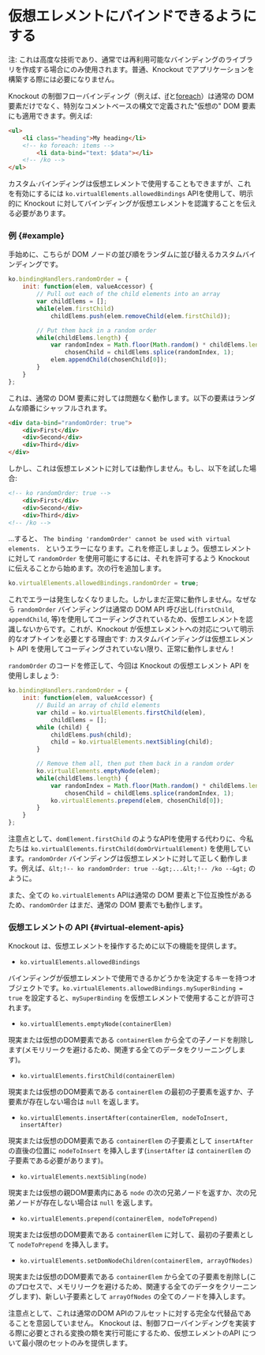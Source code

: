 # 仮想エレメントにバインドできるようにする

注: これは高度な技術であり、通常では再利用可能なバインディングのライブラリを作成する場合にのみ使用されます。普通、Knockout でアプリケーションを構築する際には必要になりません。

Knockout の制御フローバインディング（例えば、[if](./if-binding)と[foreach](./foreach-binding)）は通常の DOM 要素だけでなく、特別なコメントベースの構文で定義された"仮想の" DOM 要素にも適用できます。例えば:

```html
<ul>
    <li class="heading">My heading</li>
    <!-- ko foreach: items -->
        <li data-bind="text: $data"></li>
    <!-- /ko -->
</ul>
```

カスタム·バインディングは仮想エレメントで使用することもできますが、これを有効にするには `ko.virtualElements.allowedBindings` APIを使用して、明示的に Knockout に対してバインディングが仮想エレメントを認識することを伝える必要があります。

### 例 {#example}

手始めに、こちらが DOM ノードの並び順をランダムに並び替えるカスタムバインディングです。

```javascript
ko.bindingHandlers.randomOrder = {
    init: function(elem, valueAccessor) {
        // Pull out each of the child elements into an array
        var childElems = [];
        while(elem.firstChild)
            childElems.push(elem.removeChild(elem.firstChild));

        // Put them back in a random order
        while(childElems.length) {
            var randomIndex = Math.floor(Math.random() * childElems.length),
                chosenChild = childElems.splice(randomIndex, 1);
            elem.appendChild(chosenChild[0]);
        }
    }
};
```

これは、通常の DOM 要素に対しては問題なく動作します。以下の要素はランダムな順番にシャッフルされます。

```html
<div data-bind="randomOrder: true">
    <div>First</div>
    <div>Second</div>
    <div>Third</div>
</div>
```

しかし、これは仮想エレメントに対しては動作しません。もし、以下を試した場合:

```html
<!-- ko randomOrder: true -->
    <div>First</div>
    <div>Second</div>
    <div>Third</div>
<!-- /ko -->
```

...すると、 `The binding 'randomOrder' cannot be used with virtual elements. ` というエラーになります。これを修正しましょう。仮想エレメントに対して `randomOrder` を使用可能にするには、それを許可するよう Knockout に伝えることから始めます。次の行を追加します。

```javascript
ko.virtualElements.allowedBindings.randomOrder = true;
```

これでエラーは発生しなくなりました。しかしまだ正常に動作しません。なぜなら `randomOrder` バインディングは通常の DOM API 呼び出し(`firstChild`, `appendChild`, 等)を使用してコーディングされているため、仮想エレメントを認識しないからです。これが、Knockout が仮想エレメントへの対応について明示的なオプトインを必要とする理由です: カスタムバインディングは仮想エレメント API を使用してコーディングされていない限り、正常に動作しません！

`randomOrder` のコードを修正して、今回は Knockout の仮想エレメント API を使用しましょう:

```javascript
ko.bindingHandlers.randomOrder = {
    init: function(elem, valueAccessor) {
        // Build an array of child elements
        var child = ko.virtualElements.firstChild(elem),
            childElems = [];
        while (child) {
            childElems.push(child);
            child = ko.virtualElements.nextSibling(child);
        }

        // Remove them all, then put them back in a random order
        ko.virtualElements.emptyNode(elem);
        while(childElems.length) {
            var randomIndex = Math.floor(Math.random() * childElems.length),
                chosenChild = childElems.splice(randomIndex, 1);
            ko.virtualElements.prepend(elem, chosenChild[0]);
        }
    }
};
```

注意点として、`domElement.firstChild` のようなAPIを使用する代わりに、今私たちは `ko.virtualElements.firstChild(domOrVirtualElement)` を使用しています。`randomOrder` バインディングは仮想エレメントに対して正しく動作します。例えば、`&lt;!-- ko randomOrder: true --&gt;...&lt;!-- /ko --&gt;` のように。

また、全ての `ko.virtualElements` APIは通常の DOM 要素と下位互換性があるため、`randomOrder` はまだ、通常の DOM 要素でも動作します。

### 仮想エレメントの API {#virtual-element-apis}

Knockout は、仮想エレメントを操作するために以下の機能を提供します。

* `ko.virtualElements.allowedBindings`

バインディングが仮想エレメントで使用できるかどうかを決定するキーを持つオブジェクトです。`ko.virtualElements.allowedBindings.mySuperBinding = true` を設定すると、`mySuperBinding` を仮想エレメントで使用することが許可されます。

* `ko.virtualElements.emptyNode(containerElem)`

現実または仮想のDOM要素である `containerElem` から全ての子ノードを削除します(メモリリークを避けるため、関連する全てのデータをクリーニングします)。

* `ko.virtualElements.firstChild(containerElem)`

現実または仮想のDOM要素である `containerElem` の最初の子要素を返すか、子要素が存在しない場合は `null` を返します。

* `ko.virtualElements.insertAfter(containerElem, nodeToInsert, insertAfter)`

現実または仮想のDOM要素である `containerElem` の子要素として `insertAfter` の直後の位置に `nodeToInsert` を挿入します(`insertAfter` は `containerElem` の子要素である必要があります)。

* `ko.virtualElements.nextSibling(node)`

現実または仮想の親DOM要素内にある `node` の次の兄弟ノードを返すか、次の兄弟ノードが存在しない場合は `null` を返します。

* `ko.virtualElements.prepend(containerElem, nodeToPrepend)`

現実または仮想のDOM要素である `containerElem` に対して、最初の子要素として `nodeToPrepend` を挿入します。

* `ko.virtualElements.setDomNodeChildren(containerElem, arrayOfNodes)`

現実または仮想のDOM要素である `containerElem` から全ての子要素を削除し(このプロセスで、メモリリークを避けるため、関連する全てのデータをクリーニングします)、新しい子要素として `arrayOfNodes` の全てのノードを挿入します。

注意点として、これは通常のDOM APIのフルセットに対する完全な代替品であることを意図していません。
Knockout は、制御フローバインディングを実装する際に必要とされる変換の類を実行可能にするため、仮想エレメントのAPI について最小限のセットのみを提供します。
